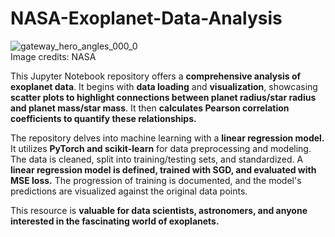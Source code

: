 # NASA-Exoplanet-Data-Analysis


![gateway_hero_angles_000_0](https://github.com/bensonjose/NASA-Exoplanet-Data-Analysis/assets/90842204/72b15bcc-826f-4b38-a9a4-3109976ea98c)<br>
Image credits: NASA



This Jupyter Notebook repository offers a **comprehensive analysis of exoplanet data**. It begins with **data loading** and **visualization**, showcasing **scatter plots to highlight connections between planet radius/star radius and planet mass/star mass**. It then **calculates Pearson correlation coefficients to quantify these relationships.**

The repository delves into machine learning with a **linear regression model.** It utilizes **PyTorch and scikit-learn** for data preprocessing and modeling. The data is cleaned, split into training/testing sets, and standardized. A **linear regression model is defined, trained with SGD, and evaluated with MSE loss.** The progression of training is documented, and the model's predictions are visualized against the original data points.

This resource is **valuable for data scientists, astronomers, and anyone interested in the fascinating world of exoplanets.**
